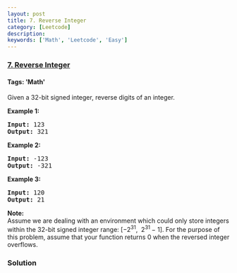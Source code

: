 ```yaml
---
layout: post
title: 7. Reverse Integer
category: [Leetcode]
description: 
keywords: ['Math', 'Leetcode', 'Easy']
---
```

### [7. Reverse Integer](https://leetcode.com/problems/reverse-integer)

#### Tags: 'Math'

<div class="content__u3I1 question-content__JfgR"><div><p>Given a 32-bit signed integer, reverse digits of an integer.</p>
<p><strong>Example 1:</strong></p>
<pre><strong>Input:</strong> 123
<strong>Output:</strong> 321
</pre>
<p><strong>Example 2:</strong></p>
<pre><strong>Input:</strong> -123
<strong>Output:</strong> -321
</pre>
<p><strong>Example 3:</strong></p>
<pre><strong>Input:</strong> 120
<strong>Output:</strong> 21
</pre>
<p><strong>Note:</strong><br/>
Assume we are dealing with an environment which could only store integers within the 32-bit signed integer range: [−2<sup>31</sup>,  2<sup>31 </sup>− 1]. For the purpose of this problem, assume that your function returns 0 when the reversed integer overflows.</p>
</div></div>

### Solution

